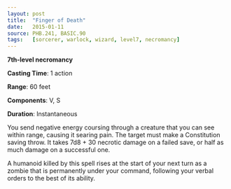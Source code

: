 ```yaml
---
layout: post
title:  "Finger of Death"
date:   2015-01-11
source: PHB.241, BASIC.90
tags:   [sorcerer, warlock, wizard, level7, necromancy]
---
```


**7th-level necromancy**

**Casting Time**: 1 action

**Range**: 60 feet

**Components**: V, S

**Duration**: Instantaneous

You send negative energy coursing through a creature that you can see within range, causing it searing pain. The target must make a Constitution saving throw. It takes 7d8 + 30 necrotic damage on a failed save, or half as much damage on a successful one.

A humanoid killed by this spell rises at the start of your next turn as a zombie that is permanently under your command, following your verbal orders to the best of its ability.
